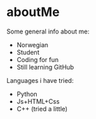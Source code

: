 # aboutMe
Some general info about me:
- Norwegian
- Student
- Coding for fun
- Still learning GitHub

Languages i have tried:
- Python
- Js+HTML+Css
- C++ (tried a little)
